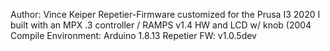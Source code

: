 Author: Vince Keiper
Repetier-Firmware customized for the Prusa I3 2020 I built with an MPX .3 controller / RAMPS v1.4 HW and LCD w/ knob (2004
Compile Environment: Arduino 1.8.13
Repetier FW: v1.0.5dev


